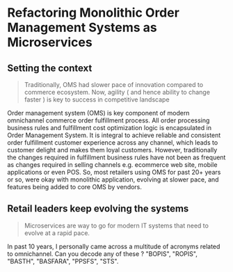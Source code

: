 # Refactoring Monolithic Order Management Systems as Microservices


## Setting the context

>  Traditionally, OMS had slower pace of innovation compared to commerce ecosystem. Now, agility ( and hence ability to change faster ) is key to success in competitive landscape

Order management system (OMS) is key component of modern omnichannel commerce order fulfillment process. All order processing business rules and fulfillment cost optimization logic is encapsulated in Order Management System. It is integral to achieve reliable and consistent order fulfillment customer experience across any channel, which leads to customer delight and makes them loyal customers. 
However, traditionally the changes required in fulfillment business rules have not been as frequent as changes required in selling channels e.g. ecommerce web site, mobile applications or even POS. So, most retailers using OMS for past 20+ years or so, were okay with monolithic application, evolving at slower pace, and features being added to core OMS by vendors. 

## Retail leaders keep evolving the systems

> Microservices are way to go for modern IT systems that need to evolve at a rapid pace.

In past 10 years, I personally came across a multitude of acronyms related to omnichannel. Can you decode any of these ? "BOPIS", "ROPIS", "BASTH", "BASFARA", "PPSFS", "STS".  

<!--stackedit_data:
eyJoaXN0b3J5IjpbODM0MDQyMV19
-->